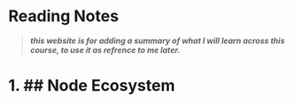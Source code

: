 # Reading Notes
> _**this website is for adding a summary of what I will learn across this course, to use it as refrence to me later.**_
  # 1. ## Node Ecosystem
